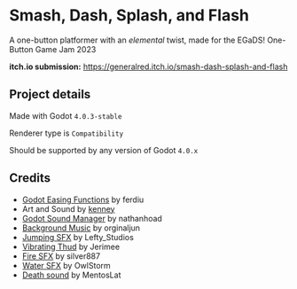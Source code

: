 # Smash, Dash, Splash, and Flash

A one-button platformer with an _elemental_ twist,
made for the EGaDS! One-Button Game Jam 2023

**itch.io submission:** <https://generalred.itch.io/smash-dash-splash-and-flash>

## Project details

Made with Godot `4.0.3-stable`

Renderer type is `Compatibility`

Should be supported by any version of Godot `4.0.x`

## Credits

-   [Godot Easing Functions](https://github.com/ferdiu/godot-easing-functions) by ferdiu
-   Art and Sound by [kenney](https://kenney.nl)
-   [Godot Sound Manager](https://github.com/nathanhoad/godot_sound_manager) by nathanhoad
-   [Background Music](https://freesound.org/s/396960/) by orginaljun
-   [Jumping SFX](https://freesound.org/s/369515/) by Lefty\_Studios
-   [Vibrating Thud](https://freesound.org/s/527525/) by Jerimee
-   [Fire SFX](https://freesound.org/s/573117/) by silver887
-   [Water SFX](https://freesound.org/s/404763/) by OwlStorm
-   [Death sound](https://freesound.org/s/417486/) by MentosLat

